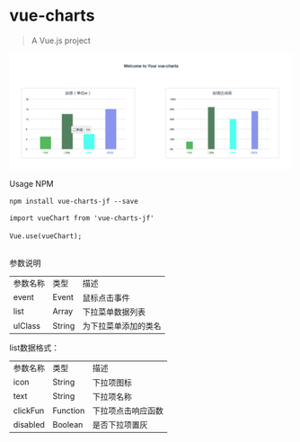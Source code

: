 # vue-charts

> A Vue.js project


![Image message](1.png)

Usage
NPM
```
npm install vue-charts-jf --save
```

```
import vueChart from 'vue-charts-jf'

Vue.use(vueChart);


```
参数说明
<table>
<tr>
  <td>参数名称</td>
  <td>类型</td>
  <td>描述</td>
  </tr>
  <tr>
  <td>event</td>
  <td>Event</td>
  <td>鼠标点击事件</td>
  </tr>
    <tr>
  <td>list</td>
  <td>Array</td>
  <td>下拉菜单数据列表</td>
  </tr>
    <tr>
  <td>ulClass</td>
  <td>String</td>
  <td>为下拉菜单添加的类名</td>
  </tr>
</table>

list数据格式：
<table>
<tr>
  <td>参数名称</td>
  <td>类型</td>
  <td>描述</td>
  </tr>
  <tr>
  <td>icon</td>
  <td>String</td>
  <td>下拉项图标</td>
  </tr>
    <tr>
  <td>text</td>
  <td>String</td>
  <td>下拉项名称</td>
  </tr>
     <tr>
  <td>clickFun</td>
  <td>Function</td>
  <td>下拉项点击响应函数</td>
  </tr>
     <tr>
  <td>disabled</td>
  <td>Boolean</td>
  <td>是否下拉项置灰</td>
  </tr>
</table>

